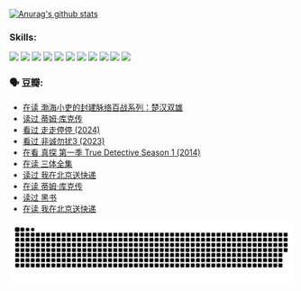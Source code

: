 
[![Anurag's github stats](https://github-readme-stats.vercel.app/api?username=w940853815)](https://github.com/anuraghazra/github-readme-stats)

### Skills:

<code><img height="32" src="https://cdn.jsdelivr.net/npm/simple-icons@v5/icons/python.svg"></code>
<code><img height="32" src="https://cdn.jsdelivr.net/npm/simple-icons@v5/icons/javascript.svg"></code>
<code><img height="32" src="https://cdn.jsdelivr.net/npm/simple-icons@v5/icons/django.svg"></code>
<code><img height="32" src="https://cdn.jsdelivr.net/npm/simple-icons@v5/icons/flask.svg"></code>
<code><img height="32" src="https://cdn.jsdelivr.net/npm/simple-icons@v5/icons/vuetify.svg"></code>
<code><img height="32" src="https://cdn.jsdelivr.net/npm/simple-icons@v5/icons/git.svg"></code>
<code><img height="32" src="https://cdn.jsdelivr.net/npm/simple-icons@v5/icons/docker.svg"></code>
<code><img height="32" src="https://cdn.jsdelivr.net/npm/simple-icons@v5/icons/postgresql.svg"></code>
<code><img height="32" src="https://cdn.jsdelivr.net/npm/simple-icons@v5/icons/elasticsearch.svg"></code>
<code><img height="32" src="https://cdn.jsdelivr.net/npm/simple-icons@v5/icons/macos.svg"></code>
<code><img height="32" src="https://cdn.jsdelivr.net/npm/simple-icons@v5/icons/linux.svg"></code>

### 🗣 豆瓣:

<!-- DOUBAN-ACTIVITIES:START -->
- [在读 渤海小吏的封建脉络百战系列：楚汉双雄](https://www.douban.com/people/136069238/status/4700950146/?_i=25221772)
- [读过 蒂姆·库克传](https://www.douban.com/people/136069238/status/4700949869/?_i=25221772)
- [看过 走走停停‎ (2024)](https://www.douban.com/people/136069238/status/4684430230/?_i=25221772)
- [看过 非诚勿扰3‎ (2023)](https://www.douban.com/people/136069238/status/4676324100/?_i=25221772)
- [在看 真探 第一季 True Detective Season 1‎ (2014)](https://www.douban.com/people/136069238/status/4673382852/?_i=25221772)
- [在读 三体全集](https://www.douban.com/people/136069238/status/4672842521/?_i=25221772)
- [读过 我在北京送快递](https://www.douban.com/people/136069238/status/4672842036/?_i=25221772)
- [在读 蒂姆·库克传](https://www.douban.com/people/136069238/status/4663517053/?_i=25221772)
- [读过 黑书](https://www.douban.com/people/136069238/status/4663516022/?_i=25221772)
- [在读 我在北京送快递](https://www.douban.com/people/136069238/status/4658098365/?_i=25221772)
<!-- DOUBAN-ACTIVITIES:END -->


![Snake animation](https://raw.githubusercontent.com/w940853815/w940853815/output/github-contribution-grid-snake.svg)

<!--
**w940853815/w940853815** is a ✨ _special_ ✨ repository because its `README.md` (this file) appears on your GitHub profile.

Here are some ideas to get you started:

- 🔭 I’m currently working on ...
- 🌱 I’m currently learning ...
- 👯 I’m looking to collaborate on ...
- 🤔 I’m looking for help with ...
- 💬 Ask me about ...
- 📫 How to reach me: ...
- 😄 Pronouns: ...
- ⚡ Fun fact: ...
-->
